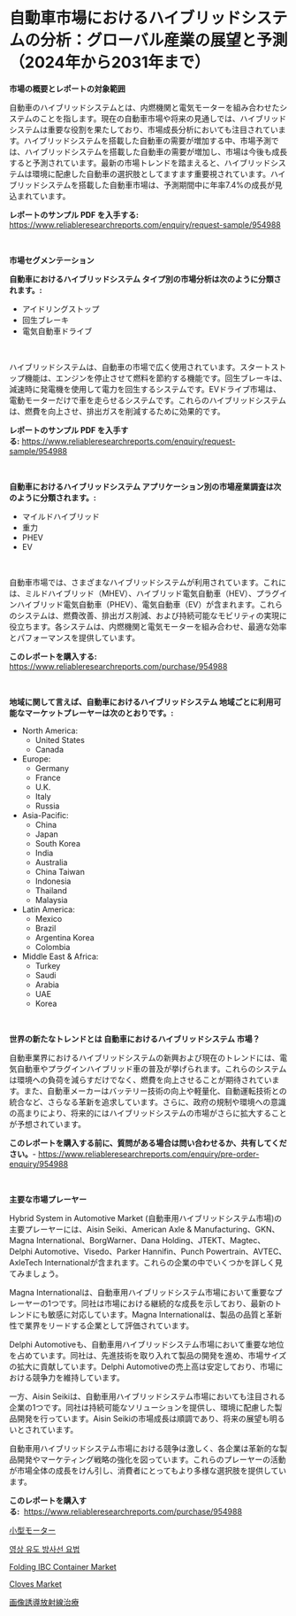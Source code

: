 <p><h1>自動車市場におけるハイブリッドシステムの分析：グローバル産業の展望と予測（2024年から2031年まで）</h1></p><p><strong>市場の概要とレポートの対象範囲</strong></p>
<p><p>自動車のハイブリッドシステムとは、内燃機関と電気モーターを組み合わせたシステムのことを指します。現在の自動車市場や将来の見通しでは、ハイブリッドシステムは重要な役割を果たしており、市場成長分析においても注目されています。ハイブリッドシステムを搭載した自動車の需要が増加する中、市場予測では、ハイブリッドシステムを搭載した自動車の需要が増加し、市場は今後も成長すると予測されています。最新の市場トレンドを踏まえると、ハイブリッドシステムは環境に配慮した自動車の選択肢としてますます重要視されています。ハイブリッドシステムを搭載した自動車市場は、予測期間中に年率7.4%の成長が見込まれています。</p></p>
<p><strong>レポートのサンプル PDF を入手する:</strong> <a href="https://www.reliableresearchreports.com/enquiry/request-sample/954988">https://www.reliableresearchreports.com/enquiry/request-sample/954988</a></p>
<p>&nbsp;</p>
<p><strong>市場セグメンテーション</strong></p>
<p><strong>自動車におけるハイブリッドシステム タイプ別の市場分析は次のように分類されます。:</strong></p>
<p><ul><li>アイドリングストップ</li><li>回生ブレーキ</li><li>電気自動車ドライブ</li></ul></p>
<p>&nbsp;</p>
<p><p>ハイブリッドシステムは、自動車の市場で広く使用されています。スタートストップ機能は、エンジンを停止させて燃料を節約する機能です。回生ブレーキは、減速時に発電機を使用して電力を回生するシステムです。EVドライブ市場は、電動モーターだけで車を走らせるシステムです。これらのハイブリッドシステムは、燃費を向上させ、排出ガスを削減するために効果的です。</p></p>
<p><strong>レポートのサンプル PDF を入手する:</strong>&nbsp;<a href="https://www.reliableresearchreports.com/enquiry/request-sample/954988">https://www.reliableresearchreports.com/enquiry/request-sample/954988</a></p>
<p>&nbsp;</p>
<p><strong> 自動車におけるハイブリッドシステム アプリケーション別の市場産業調査は次のように分類されます。:</strong></p>
<p><ul><li>マイルドハイブリッド</li><li>重力</li><li>PHEV</li><li>EV</li></ul></p>
<p>&nbsp;</p>
<p><p>自動車市場では、さまざまなハイブリッドシステムが利用されています。これには、ミルドハイブリッド（MHEV）、ハイブリッド電気自動車（HEV）、プラグインハイブリッド電気自動車（PHEV）、電気自動車（EV）が含まれます。これらのシステムは、燃費改善、排出ガス削減、および持続可能なモビリティの実現に役立ちます。各システムは、内燃機関と電気モーターを組み合わせ、最適な効率とパフォーマンスを提供しています。</p></p>
<p><strong>このレポートを購入する:</strong>&nbsp; <a href="https://www.reliableresearchreports.com/purchase/954988">https://www.reliableresearchreports.com/purchase/954988</a></p>
<p>&nbsp;</p>
<p><strong>地域に関して言えば、自動車におけるハイブリッドシステム 地域ごとに利用可能なマーケットプレーヤーは次のとおりです。:</strong></p>
<p><ul>
    <li>
        North America:
        <ul>
            <li>United States</li>
            <li>Canada</li>
        </ul>
    </li>
    <li>
        Europe:
        <ul>
            <li>Germany</li>
            <li>France</li>
            <li>U.K.</li>
            <li>Italy</li>
            <li>Russia</li>
        </ul>
    </li>
    <li>
        Asia-Pacific:
        <ul>
            <li>China</li>
            <li>Japan</li>
            <li>South Korea</li>
            <li>India</li>
            <li>Australia</li>
            <li>China Taiwan</li>
            <li>Indonesia</li>
            <li>Thailand</li>
            <li>Malaysia</li>
        </ul>
    </li>
    <li>
        Latin America:
        <ul>
            <li>Mexico</li>
            <li>Brazil</li>
            <li>Argentina Korea</li>
            <li>Colombia</li>
        </ul>
    </li>
    <li>
        Middle East & Africa:
        <ul>
            <li>Turkey</li>
            <li>Saudi</li>
            <li>Arabia</li>
            <li>UAE</li>
            <li>Korea</li>
        </ul>
    </li>
    </ul></p>
<p>&nbsp;</p>
<p><strong>世界の新たなトレンドとは 自動車におけるハイブリッドシステム 市場？</strong></p>
<p><p>自動車業界におけるハイブリッドシステムの新興および現在のトレンドには、電気自動車やプラグインハイブリッド車の普及が挙げられます。これらのシステムは環境への負荷を減らすだけでなく、燃費を向上させることが期待されています。また、自動車メーカーはバッテリー技術の向上や軽量化、自動運転技術との統合など、さらなる革新を追求しています。さらに、政府の規制や環境への意識の高まりにより、将来的にはハイブリッドシステムの市場がさらに拡大することが予想されています。</p></p>
<p><strong>このレポートを購入する前に、質問がある場合は問い合わせるか、共有してください。</strong>- <a href="https://www.reliableresearchreports.com/enquiry/pre-order-enquiry/954988">https://www.reliableresearchreports.com/enquiry/pre-order-enquiry/954988</a></p>
<p>&nbsp;</p>
<p><strong>主要な市場プレーヤー</strong></p>
<p><p>Hybrid System in Automotive Market (自動車用ハイブリッドシステム市場)の主要プレーヤーには、Aisin Seiki、American Axle & Manufacturing、GKN、Magna International、BorgWarner、Dana Holding、JTEKT、Magtec、Delphi Automotive、Visedo、Parker Hannifin、Punch Powertrain、AVTEC、AxleTech Internationalが含まれます。これらの企業の中でいくつかを詳しく見てみましょう。</p><p>Magna Internationalは、自動車用ハイブリッドシステム市場において重要なプレーヤーの1つです。同社は市場における継続的な成長を示しており、最新のトレンドにも敏感に対応しています。Magna Internationalは、製品の品質と革新性で業界をリードする企業として評価されています。</p><p>Delphi Automotiveも、自動車用ハイブリッドシステム市場において重要な地位を占めています。同社は、先進技術を取り入れて製品の開発を進め、市場サイズの拡大に貢献しています。Delphi Automotiveの売上高は安定しており、市場における競争力を維持しています。</p><p>一方、Aisin Seikiは、自動車用ハイブリッドシステム市場においても注目される企業の1つです。同社は持続可能なソリューションを提供し、環境に配慮した製品開発を行っています。Aisin Seikiの市場成長は順調であり、将来の展望も明るいとされています。</p><p>自動車用ハイブリッドシステム市場における競争は激しく、各企業は革新的な製品開発やマーケティング戦略の強化を図っています。これらのプレーヤーの活動が市場全体の成長をけん引し、消費者にとってもより多様な選択肢を提供しています。</p></p>
<p><strong>このレポートを購入する:</strong>&nbsp;&nbsp;<a href="https://www.reliableresearchreports.com/purchase/954988">https://www.reliableresearchreports.com/purchase/954988</a></p>
<p><p><a href="https://medium.com/@kelsitorphy644/%E5%B0%8F%E5%9E%8B%E3%83%A2%E3%83%BC%E3%82%BF%E3%83%BC%E5%B8%82%E5%A0%B4%E3%81%AE%E8%A6%8B%E9%80%9A%E3%81%97-%E5%B8%82%E5%A0%B4%E3%81%AE%E3%83%88%E3%83%AC%E3%83%B3%E3%83%89-%E6%88%90%E9%95%B7-2024%E5%B9%B4%E3%81%8B%E3%82%892031%E5%B9%B4%E3%81%BE%E3%81%A7%E3%81%AE%E4%BA%88%E6%B8%AC-312fb5ebf253">小型モーター</a></p><p><a href="https://github.com/idcefvhkdut6/Market-Research-Report-List-1/blob/main/1369402185390.md">영상 유도 방사선 요법</a></p><p><a href="https://nifty-kite-d51.notion.site/Folding-IBC-Container-Market-Size-Furnishes-Valuable-Information-Encompassing-Market-Share-Market-T-ec0ac5dc3fd6467ab458d8de77968e62">Folding IBC Container Market</a></p><p><a href="https://view.publitas.com/reportprime-1/cloves-market-analysis-and-market-size-global-industry-overview-market-segmentation-and-forecast-2024-to-2031/">Cloves Market</a></p><p><a href="https://github.com/ppmazlotr77499/Market-Research-Report-List-1/blob/main/4992734185395.md">画像誘導放射線治療</a></p></p>